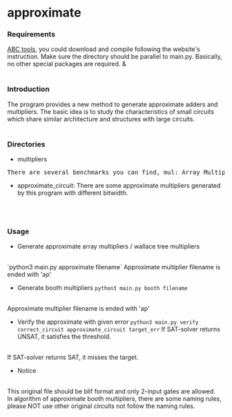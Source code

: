 # approximate

### Requirements
[ABC tools](https://github.com/berkeley-abc/abc), you could download and compile following the website's instruction.
Make sure the directory should be parallel to main.py.
Basically, no other special packages are required.
&<br>
<br>

### Introduction

The program provides a new method to generate approximate adders and multipliers.
The basic idea is to study the characteristics of small circuits which share similar architecture and structures with large circuits.
<br>
<br>

### Directories

- multipliers
<pre>
There are several benchmarks you can find, mul: Array Multipliers (generated by abc); bar: Booth Array Multipliers (bp-ar-cl); bwt: Booth Wallace Tree Multipliers (bp-wt-cl);
</pre>

- approximate_circuit:
There are some approximate multipliers generated by this program with different bitwidth.
<br>
<br>

### Usage
- Generate approximate array multipliers / wallace tree multipliers
<br>
`python3 main.py approximate filename`
Approximate multiplier filename is ended with 'ap'

- Generate booth multipliers
`python3 main.py booth filename`
<br>
Approximate multiplier filename is ended with 'ap'

- Verify the approximate with given error
`python3 main.py verify correct_circuit approximate_circuit target_err`
If SAT-solver returns UNSAT, it satisfies the threshold.
<br>
If SAT-solver returns SAT, it misses the target.

- Notice
<br>
This original file should be blif format and only 2-input gates are allowed.
<br>
In algorithm of approximate booth multipliers, there are some naming rules, please NOT use other original circuits not follow the naming rules.
<br>
